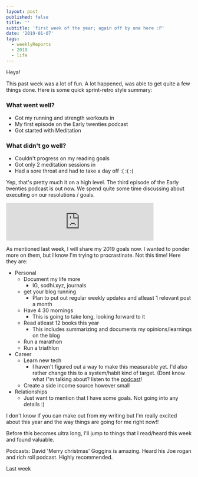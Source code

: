 ```yaml
---
layout: post
published: false
title: ''
subtitle: 'first week of the year; again off by one here :P'
date: '2019-01-07'
tags:
  - weeklyReports
  - 2019
  - life
---
```

Heya!

This past week was a lot of fun. A lot happened, was able to get quite a few things done. Here is some quick sprint-retro style summary:

### What went well?
- Got my running and strength workouts in
- My first episode on the Early twenties podcast
- Got started with Meditation

### What didn't go well?
- Couldn't progress on my reading goals
- Got only 2 meditation sessions in
- Had a sore throat and had to take a day off :( :( :(

Yep, that's pretty much it on a high level. The third episode of the Early twenties podcast is out now. We spend quite some time discussing about executing on our resolutions / goals.

<iframe src="https://anchor.fm/earlytwenties/embed" height="102px" width="400px" frameborder="0" scrolling="no"></iframe>

As mentioned last week, I will share my 2019 goals now. I wanted to ponder more on them, but I know I'm trying to procrastinate. Not this time! Here they are:

* Personal
    * Document my life more
        * IG, sodhi.xyz, journals
    * get your blog running
        * Plan to put out regular weekly updates and atleast 1 relevant post a month
    * Have 4 30 mornings
        * This is going to take long, looking forward to it
    * Read atleast 12 books this year
        * This includes summarizing and documents my opinions/learnings on the blog
    * Run a marathon
    * Run a triathlon
* Career
    * Learn new tech
        * I haven't figured out a way to make this measurable yet. I'd also rather change this to a system/habit kind of target. (Dont know what I&quot;m talking about? listen to the [podcast](https://anchor.fm/earlytwenties)!
    * Create a side income source however small
* Relationships
    * Just want to mention that I have some goals. Not going into any details :)

I don't know if you can make out from my writing but I'm really excited about this year and the way things are going for me right now!!

Before this becomes ultra long, I'll jump to things that I read/heard this week and found valuable.

Podcasts: David 'Merry christmas' Goggins is amazing. Heard his Joe rogan and rich roll podcast. Highly recommended.

Last week